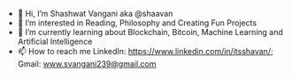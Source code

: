 - 👋 Hi, I’m Shashwat Vangani aka @shaavan
- 👀 I’m interested in Reading, Philosophy and Creating Fun Projects
- 🌱 I’m currently learning about Blockchain, Bitcoin, Machine Learning and Artificial Intelligence
- 📫 How to reach me LinkedIn: https://www.linkedin.com/in/itsshavan/; Gmail: www.svangani239@gmail.com
<!--- - 💞️ I’m looking to collaborate on ...  --->

<!---
ShaMan239/ShaMan239 is a ✨ special ✨ repository because its `README.md` (this file) appears on your GitHub profile.
You can click the Preview link to take a look at your changes.
--->
